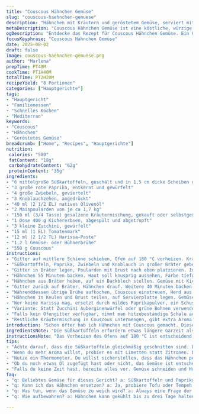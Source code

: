 ```yaml
---
title: "Couscous Hähnchen Gemüse"
slug: "couscous-haehnchen-gemuese"
description: "Hähnchen mit Kräutern und geröstetem Gemüse, serviert mit gewürztem Couscous. Variation mit Süßkartoffeln statt Karotten und rote Paprika statt Tomaten. Harissa und Tomatenmark sorgen für Würze. Schrittweise Garung im Ofen, bis die Haut knusprig und das Fleisch zart ist. Ideal für Familienessen. Ersetzt klassisches Huhn durch Maispoularden für zarteres Fleisch. Gemüse gibt Saft ab, Couscous nimmt Aromen auf. Kräuter und Gewürze prägen den Geschmack. Gericht verlässt sich auf sensorische Signale, nicht nur Zeit. Basis für weitere Experimente, etwa mit Kichererbsenbrühe statt Hühnerbrühe."
metaDescription: "Couscous Hähnchen Gemüse ist eine köstliche, würzige Kombination aus zartem Hähnchen, geröstetem Gemüse und aromatischem Couscous."
ogDescription: "Entdecke das Rezept für Couscous Hähnchen Gemüse. Ein Gericht, das bei jedem Familienessen begeistert und zum Experimentieren einlädt."
focusKeyphrase: "Couscous Hähnchen Gemüse"
date: 2025-08-02
draft: false
image: couscous-haehnchen-gemuese.png
author: "Marlena"
prepTime: PT40M
cookTime: PT1H40M
totalTime: PT2H20M
recipeYield: "8 Portionen"
categories: ["Hauptgerichte"]
tags:
- "Hauptgericht"
- "Familienessen"
- "Schnelles Kochen"
- "Mediterran"
keywords:
- "Couscous"
- "Hähnchen"
- "Geröstetes Gemüse"
breadcrumb: ["Home", "Recipes", "Hauptgerichte"]
nutrition: 
 calories: "580"
 fatContent: "18g"
 carbohydrateContent: "62g"
 proteinContent: "35g"
ingredients:
- "6 mittelgroße Süßkartoffeln, geschält und in 1,5 cm dicke Scheiben geschnitten"
- "3 große rote Paprika, entkernt und gewürfelt"
- "4 große Zwiebeln, geviertelt"
- "3 Knoblauchzehen, angedrückt"
- "40 ml (2 1/2 EL) natives Olivenöl"
- "2 Maispoularden von je ca 1,7 kg"
- "150 ml (3/4 Tasse) gesalzene Kräutermischung, gekauft oder selbstgemacht"
- "1 Dose 400 g Kichererbsen, abgespült und abgetropft"
- "3 kleine Zucchini, gewürfelt"
- "15 ml (1 EL) Tomatenmark"
- "12 ml (2 1/2 TL) Harissa-Paste"
- "1,2 l Gemüse- oder Hühnerbrühe"
- "550 g Couscous"
instructions:
- "Gitter auf mittlere Schiene schieben, Ofen auf 180 °C vorheizen. Kräuter grob schneiden, bereitstellen."
- "Süßkartoffeln, Paprika, Zwiebeln und Knoblauch in großer Bräter geben, mit Olivenöl und gut Pfeffer vermengen. Gemüse verteilt sich, surrt bald fein im Ofen."
- "Gitter in Bräter legen, Poularden mit Brust nach oben platzieren. Innen und außen mit Kräutermischung gut einreiben, 20 Minuten ziehen lassen. Einziehen ist wichtiger als Zeit stur abwarten."
- "Hähnchen 55 Minuten backen. Haut soll knusprig aussehen, Farbe tiefgelb bis goldbraun, kein wässriger Saft beim Drücken. Beim ersten Versuch zu kurz, Fleisch oft zäh."
- "Hähnchen aus Bräter heben, auf ein Backblech stellen. Gemüse mit Kichererbsen, Tomatenmark, Harissa und Hälfte der Brühe in Bräter geben. Alles gut vermischen, nichts matschig drücken, sondern locker vermengen für optimale Garung."
- "Gitter zurück auf Bräter, Hähnchen drauf. Weitere 40 Minuten backen oder bis Thermometer in Oberschenkel 80 °C zeigt, kein Kontakt zum Knochen. Der wichtigste Check. Ruhephase 10 Minuten danach, Fleisch entspannt sich, Säfte verteilen sich."
- "Währenddessen übrige Brühe aufkochen, Couscous einstreuen, Herd aus, Deckel drauf, fünf Minuten warten. Mit Gabel auflockern, nicht zerquetschen, sonst wird Pamp."
- "Hähnchen in Keulen und Brust teilen, auf Servierplatte legen. Gemüse dazwischen verteilen. Couscous extra dazu reichen, passt wunderbar mit dem würzigen Saft aus dem Bräter."
- "Wer keine Harissa mag, ersetzt durch mildes Paprikapulver, ein Schuss Zitronensaft bringt Frische."
- "Variante: Statt Zucchini Auberginenwürfel oder grüne Bohnen verwenden. Passt super, weil sie Struktur und Farbe bringen, ohne Bitternoten."
- "Falls kein Ofengitter verfügbar, nimmt man hitzebeständige Schale auf Gemüse, Huhn direkt darauf, aber Achtung, Haut wird nicht so knusprig. Besser vorher Hähnchen mit Küchenpapier trocken tupfen."
- "Restliche Kräutermischung in Couscous untermengen, gibt extra Aroma. Experimentiere gern mit Minze oder Petersilie für frisches Finish."
introduction: "Schon öfter hab ich Hähnchen mit Couscous gemacht. Diese Kombination aus würzigem Braten und fluffigem Couscous ist Therapie nach stressigem Tag. Duft von geröstetem Gemüse trifft auf ausgewogene Kräuter, manchmal muss man einfach loslassen und sehen, was entsteht. Keine genaue Zeit, sondern Gefühl. Gerade bei Huhn gilt: zu lange im Ofen und alles wird trocken, zu kurz und Innen bleibt zäh. Mit Maispoularde raucht das Fleisch vor Saft und es gibt ein Fest für die Sinne. Die Mischung aus Süßkartoffeln statt Möhren hebt den Geschmack durch leichte Süße und Erdigkeit. Roten Paprika statt Tomaten bringt Frische und Säure, die schön mit Harissa harmonieren. Experimentieren lohnt sich, vor allem mit den Gewürzen. Beim ersten Versuch will man viel improvisieren, doch ich habe gelernt: Weniger ist oft mehr. Immer wieder überrascht mich, wie die Vegetation und Aromen am Schluss verschmelzen. Die Suppenbrühe hilft dem Couscous, nimmt das Aroma auf, das dann im Mund explodiert. Kochen ist kein Rennen gegen die Uhr, sondern ein Tanz mit den Zutaten."
ingredientsNote: "Die Süßkartoffeln erfordern etwas längere Garzeit als Karotten, deshalb besser in dickeren Scheiben schneiden, sonst zerfallen sie schnell. Rote Paprika kippt optisch ins Süße, aber gleichzeitig gibt sie frische Säure. Ich ersetze oft Tomaten durch Paprika, wenn ich keine reifen Tomaten bekomme. Maispoularde ist leichter und zarter als normales Hähnchen, braucht aber ähnliche Garzeit. Harissa und Tomatenmark geben Würze, Harissa sollte vorsichtig dosiert werden, sonst übertönt es das Gericht. Für Kräutermischung nehme ich meist Salbei, Thymian, Rosmarin und Oregano; geräucherten Paprika dazu für rauchigen Touch. Wenn keine Kichererbsen vorhanden, funktionieren auch weiße Bohnen, geben aber andere Textur. Gemüseöl kann durch Olivenöl ersetzt werden, gibt mehr Aroma, aber weniger Hochtemperaturstabilität. Im Notfall tut es auch Rapsöl. Brühe nach Möglichkeit hausgemacht, aber Gemüsebrühe eignet sich gut als Alternative für Vegetarier, die Geflügel weglassen wollen. Wichtig ist, den Couscous nicht zu lange quellen zu lassen, sonst wird er klumpig. Das Auflockern mit Gabel verhindert das. Kräftiges Rubben der Kräuter auf Haut sorgt für mehr Geschmackstiefe. Ruhezeit nach dem Braten macht den Unterschied zwischen trockenem Fleisch und saftigem Biss. Häufig unterschätzt."
instructionsNote: "Das Vorheizen des Ofens auf 180 °C ist entscheidend, um das Gemüse ins Rösten zu bringen und nicht zu kochen. Die Süßkartoffeln und Paprika geben Feuchtigkeit ab, gleichzeitige Umluft hilft an manchen Herdtypen, die Haut knusprig zu bekommen. Manchmal verfehle ich das Gitter, dann wirkt das Hähnchen fettig, weil es im eigenen Saft liegt. Deshalb das Gitter wagen. Die Kräuter nicht erst kurz vor dem Backen reiben, sondern einziehen lassen, das macht Aroma intensiver. Auf jeden Fall innen in die Höhle und außen kräftig. Beim Gemüse sorgt das Harissa für leichte Schärfe. Achtung, zu viel deckt Kräuter ab. Kichererbsen erst zum Gemüse, nicht zum Huhn, weil sie sonst weichkochen und zerfallen. Nach dem ersten Backen prüfen, ob die Gemüsebasis ausreichend Saft hat, sonst noch etwas Brühe ergänzen. Thermometer ist der beste Freund bei Geflügel, aber wenn nicht vorhanden, muss Haut brillant knusprig sein und Säfte klar. Couscous nie mit Wasser aufgießen, sondern immer mit heißer Brühe, das hebt den Geschmack massiv. Couscous danach mit Gabel lockern, sonst wird er matschig. Hähnchen nach Backzeit mindestens zehn Minuten ruhen lassen, um Saft zu behalten. Währenddessen Gemüse nochmal abschmecken, Falls zu fad, etwas Zitronensaft zufügen. Mit den Methoden vermeidet man zähes Fleisch und matschiges Gemüse. Geduld bringt immer was. Wenn das Gericht durchgebraten scheint, immer probieren. Verarbeitungsreste wie Kräuter oder Kichererbsen können für Salatreste genutzt werden, nichts verpassen."
tips:
- "Achte darauf, dass die Süßkartoffeln gleichmäßig geschnitten sind. Dickere Scheiben garantieren das Rösten ohne Zerfallen. Roten Paprika zweimal schälen. Das gibt Frische und überraschenden Geschmack. Kräuter gut einreiben, besonders in die Höhlen vom Huhn. Das sorgt für Aromaintensität."
- "Wenn du mehr Aroma willst, probier es mit Limetten statt Zitronen. Das bringt mehr Frische. Achte auf die Brühe. Kichererbsen leicht vorkochen, damit sie die Textur behalten. Auch wenn du die Brühe reduzierst, ist es wichtig, das Gemüse nicht matschig zu machen, sondern luftig zu belassen."
- "Nutze ein Thermometer. Du willst sicherstellen, dass das Hähnchen perfekt durch ist. Fallstrick: zu viel Zeit führt zu Trockenheit. Prüfe an den Oberschenkeln, jedoch, kein Kontakt zu Knochen. Wenn du keine Erfahrung hast, ist der Hautzustand wichtig; sie muss schön knusprig sein."
- "Ob du noch etwas Öl zugefügt hast oder nicht, das Gemüse ist entscheidend. Achte darauf, dass es gut vermengt ist, doch nicht zerdrückt. Der Couscous braucht unbedingt heiße Brühe. Sonst wird er klumpig. Erst lockern, sonst Gefahr von Matsche."
- "Falls du keine Zeit hast, bereite alles vor. Gemüse schneiden und Huhn einreiben. Später in den Ofen. Dein Gemüsesaft kann für Saucen verwendet werden. Socca dazu machen, wenn jemand glutenfrei ist. Couscous mit Kichererbsen vermischen; gibt zusätzliche Struktur."
faq:
- "q: Beliebtes Gemüse für dieses Gericht? a: Süßkartoffeln und Paprika sind feste Klassiker. Aber auch Auberginen sind gut. Sie bringen einen süßlichen Touch, das passt gut zum Huhn. "
- "q: Kann ich das Hähnchen ersetzen? a: Ja, probiere Tofu oder Tempeh für vegetarische Variante. Marinieren nicht vergessen. Das Gemüse passt super. Achte auf die Garzeit."
- "q: Was tun, wenn das Gemüse zu weich wird? a: Always eine Frage der Zeit. Brokkoli oder grüne Bohnen brauchen kürzere Garzeiten. Der Trick ist, das Gemüse spät zuzubereiten. Rüben sind ebenfalls interessant als Variante."
- "q: Wie aufbewahren? a: Hähnchen kann gekühlt bis zu drei Tage halten. Couscous auch; einfach dazugeben. Das Gemüse sollte abgedeckt werden, um Austrocknen zu verhindern. Ideal für schnelle Mittagessen."

---
```


